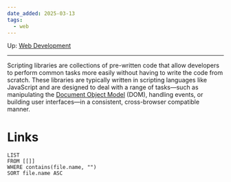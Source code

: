 ```yaml
---
date_added: 2025-03-13
tags:
  - web
---
```

Up: [Web Development](Web%20Development.md)
___
 Scripting libraries are collections of pre-written code that allow developers to perform common tasks more easily without having to write the code from scratch. These libraries are typically written in scripting languages like JavaScript and are designed to deal with a range of tasks—such as manipulating the [Document Object Model](Document%20Object%20Model.md) (DOM), handling events, or building user interfaces—in a consistent, cross-browser compatible manner.
# Links
```dataview
LIST
FROM [[]]
WHERE contains(file.name, "")
SORT file.name ASC
```
